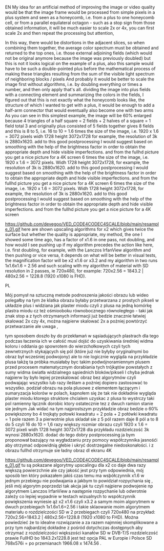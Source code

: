 EN
My idea for an artificial method of improving the image or video quality would be that the image frame would be processed from simple pixels in a plus system and seen as a honeycomb, i.e. from a plus to one honeycomb cell, or from a parallel equilateral octagon - such as a stop sign from those obtained information, it will be much easier to scale 2x or 4x, you can first scale 2x and then repeat the processing but attention,

In this way, there would be distortions in the adjacent slices, so when combining them together, the average color spectrum must be obtained and returned to the top ones, i.e. those external adjoining fields (which would not be original anymore because the image was previously doubled) but this is not it looks logical on the example of a plus, also this sample would have to be such a double-pointed plus before the mathematical process of making these triangles resulting from the sum of the visible light spectrum of neighboring blocks / pixels And probably it would be better to scale the image first without algorithms, i.e. by doubling everything or times a number, and then only apply that's all. dividing the image into plus fields with a connecting element and summarizing the colors in the fields, I figured out that this is not exactly what the honeycomb looks like, the structure of which I wanted to get with a plus, it would be enough to add a half-arm connector that would eventually also become one with two arms As you can see in this simplest example, the image will be 60% enlarged because 4 triangles of a half square = 2 fields + 2 halves of a square = 1 field total 3 and originally plus consisted of 5 fields together gives 8 fields and this is 8 to 5, i.e. 16 to 10 = 1.6 times the size of the image, i.e. 1920 x 1.6 = 3072 pixels widh 1728 height 3072x1728 for example, the resolution of 3k is 2880x1620. add to this good postprocessing I would suggest based on smoothing with the help of the brightness factor in order to obtain the appropriate depth and hide visible imperfections. and from the fullhd picture you get a nice picture for a 4K screen 6 times the size of the image, i.e. 1920 x 1.6 = 3072 pixels. Widh 1728 height 3072x1728, for example, the resolution of 3k is 2880x1620. add to this good postprocessing I would suggest based on smoothing with the help of the brightness factor in order to obtain the appropriate depth and hide visible imperfections. and from the fullhd picture you get a nice picture for a 4K screen 6 times the size of the image, i.e. 1920 x 1.6 = 3072 pixels. Widh 1728 height 3072x1728, for example, the resolution of 3k is 2880x1620. add to this good postprocessing I would suggest based on smoothing with the help of the brightness factor in order to obtain the appropriate depth and hide visible imperfections. and from the fullhd picture you get a nice picture for a 4K screen

https://github.com/devegoo/VED_CODE4CODEC4SCALE/blob/main/resample_01.gif here are shown upscaling algorithms for x2 which gives twice the surface but whether the quality is appropriate, my method, the one I showed some time ago, has a factor of x1.6 in one pass, not doubling, and how would I see pushing up if my algorithm precedes the action like here, i.e. first doubling, for example, with the Lanczos IrfanView algorithm and then pushing or vice versa, it depends on what will be better in visual tests, the magnification factor will be x2 x1.6 or x3.2 and my algorithm in two runs 1x1.6x1.6 = 2.56 and such scaling with my algorithm of material with SD resolution in 2 passes, ie 720x480, for example: 720x2.56 = 1843.2 | 480x2.56 = 1228.8 (1920 x1080 is FHD).

PL

Mój pomysł na sztuczną metode podnoszenia jakości obrazu lub wideo polegałby na tym że klatka obrazu byłaby przetwarzana z prostych pikseli w układzie plus i widziana jak plaster miodu czyli z plusa na jedną komórkę plastra miodu cz też ośmiooboku równobocznego równoległego - taki jak znak stop a z tych otrzymanych informacji już bedzie znacznie łatwiej skalować 2x czy 4x, można najpierw skalować 2x a pożniej powtórzyć przetwarzanie ale uwaga , 

tym sposobem doszło by do przekłamań w sąsiadujących plastrach dla tego podczas łaczenia ich w całość musi dojść do uzyskiwania średniej widma koloru i oddania go spowrotem do  wierzchołkowych czyli tych zewnetrznych stykających się pól (które już nie byłyby oryginalnymi bo obraz był wcześniej podwojony) ale to nie logicznie wygląda na przykładzie plusa takżę ta próbka musiałaby byc takim podwójnoramiennym  plusem przed procesem matematycznym dorabiania tych trójkątów powstałych z sumy widma światła widzialnego sąsiednich bloków/pikseli 
I chyba jednak najpierw by było lepiej przeskalować obraz bez algorytmów czyli podwajając wszystko lub razy ileśtam a pożniej dopiero zastosować to wszystko.
podział obrazu na pola plusowe z elementem łączącym i sumaryzacja kolorów w polach, kapnołem się że tak nie dokładnie wygląda plaster miodu ktorego struktore chcialem uzyskac z plusa to wystrczy taki pol ramienny łącznik dorobic ktory ostatecznie tez z dwuch ramion stanie sie jednym
Jak widać na tym najprostszym przykładzie obraz bedzie o   60% powiększony bo 4 trojkąty połowki kwadratu = 2 pola + 2 połówki kwadratu = 1 pole razem 3 a pierwotnie plus skladał sie z 5 pól razem daje 8 pól a to 8 do 5 czyli 16 do 10 = 1,6 razy większy rozmiar obrazu czyli 1920 x 1.6 = 3072 pixeli widh 1728 height
3072x1728 dla przykładu rozdzielczość 3k wynosi 2880x1620.
dodać do tego dobry postprocessing ja bym proponował bazujący na wygładzaniu przy pomocy  współczynnika jasnośći aby otrzymać odpowidnią głebie i ukryć dostrzegalne niedoskonałości. i z obrazu fullhd otrzymuje sie ładny obraz dl ekranu 4K

https://github.com/devegoo/VED_CODE4CODEC4SCALE/blob/main/resample_01.gif
tu są pokazane algorytmy upscalingu dla x2 co daje dwa razy większą powierzchnie ale czy jakość jest przy tym odpowiednia, mój sposób ten który pokazałem jakiś czas temu ma wsþółczynnik x1.6 w jednym przebiegu nie podwajania a jakbym to powidział rozpychania się , jeśli mój algorytm poprzedzi tak akcja jak tu czyli najpierw podwojenie np algorytmem Lanczos IrfanView a następnie rozpychanie lub odwrotnie zależy co lepiej wypadnie w testach wizualnych to współczynnik powiększenia wyniesie ąż x2 x1.6 czyli x3.2 a samym moim algorytmem w dwuch przebiegach 1x1.6x1.6=2.56 
i takie sklaowanie moim algorytmem materiału o rozdzielczości  SD w 2 przebiegach czyli 720x480 na przykład: 720x2.56=1843.2 | 480x2.56=1228.8 (1920 x1080 to FHD). Można powiedzieć że to idealne rozwiązanie a za razem najmniej skomplikowane a przy tym najbardziej dokładne z pośród dotychczas dostępnych aby otrzymać z rozdzielczości większości kanałów SD w DVB-T/S rozdzielczość prawie FullHD bo 1843.2x1228.8 jest też opcja PAL w Europie i Polsce SD 768x576i = po przemianach 1966.08 x 1474.56 .

